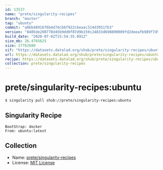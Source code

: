 ```yaml
---
id: 13537
name: "prete/singularity-recipes"
branch: "master"
tag: "ubuntu"
commit: "a0bb48916f6b4d7dcbbf922cbeaac314d3951fb3"
version: "8485de200778d45b9dd0f87d9b159c24833d698890009fd2deeafb989f7d5bd0"
build_date: "2020-07-02T15:54:35.091Z"
size_mb: 26.4765625
size: 27762688
sif: "https://datasets.datalad.org/shub/prete/singularity-recipes/ubuntu/2020-07-02-a0bb4891-8485de20/8485de200778d45b9dd0f87d9b159c24833d698890009fd2deeafb989f7d5bd0.sif"
url: https://datasets.datalad.org/shub/prete/singularity-recipes/ubuntu/2020-07-02-a0bb4891-8485de20/
recipe: https://datasets.datalad.org/shub/prete/singularity-recipes/ubuntu/2020-07-02-a0bb4891-8485de20/Singularity
collection: prete/singularity-recipes
---
```


# prete/singularity-recipes:ubuntu

```bash
$ singularity pull shub://prete/singularity-recipes:ubuntu
```

## Singularity Recipe

```singularity
BootStrap: docker
From: ubuntu:latest
```

## Collection

 - Name: [prete/singularity-recipes](https://github.com/prete/singularity-recipes)
 - License: [MIT License](https://api.github.com/licenses/mit)

